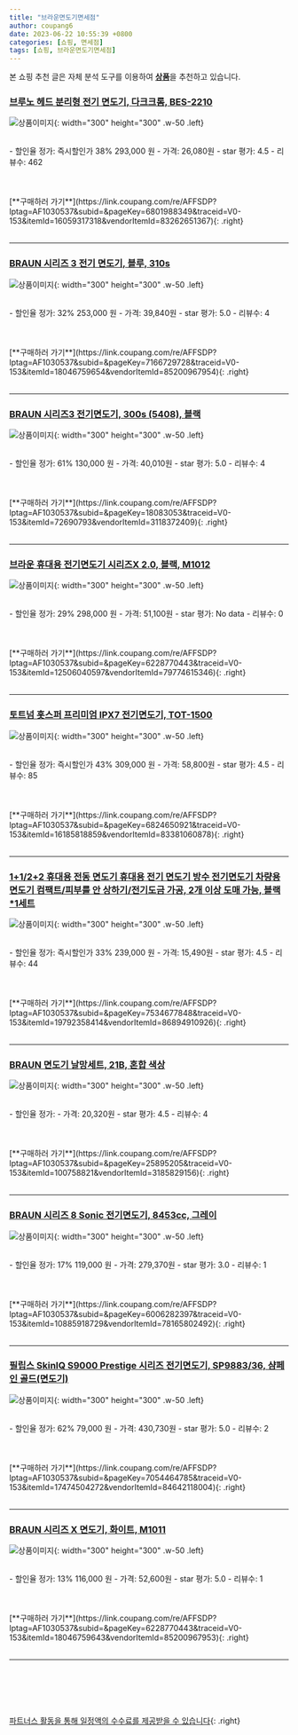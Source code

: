 ```yaml
---
title: "브라운면도기면세점"
author: coupang6
date: 2023-06-22 10:55:39 +0800
categories: [쇼핑, 면세점]
tags: [쇼핑, 브라운면도기면세점]
---
```


본 쇼핑 추천 글은 자체 분석 도구를 이용하여 [**상품**](https://link.coupang.com/a/bao1ui)을 추천하고 있습니다.

### [브루노 헤드 분리형 전기 면도기, 다크크롬, BES-2210](https://link.coupang.com/re/AFFSDP?lptag=AF1030537&subid=&pageKey=6801988349&traceid=V0-153&itemId=16059317318&vendorItemId=83262651367)

![상품이미지](https://thumbnail6.coupangcdn.com/thumbnails/remote/230x230ex/image/retail/images/729454138518059-dcc88a8b-4108-4bcb-9111-48603c4bf7e1.jpg){: width="300" height="300" .w-50 .left}


<br>
- 할인율 정가: 즉시할인가 38%  293,000   원
- 가격: 26,080원
- star 평가: 4.5
- 리뷰수: 462
<br>
<br>
<br>
<br>
[**구매하러 가기**](https://link.coupang.com/re/AFFSDP?lptag=AF1030537&subid=&pageKey=6801988349&traceid=V0-153&itemId=16059317318&vendorItemId=83262651367){: .right}
<br>
<br>

---

### [BRAUN 시리즈 3 전기 면도기, 블루, 310s](https://link.coupang.com/re/AFFSDP?lptag=AF1030537&subid=&pageKey=7166729728&traceid=V0-153&itemId=18046759654&vendorItemId=85200967954)

![상품이미지](https://thumbnail8.coupangcdn.com/thumbnails/remote/230x230ex/image/retail/images/2023/02/28/15/2/2583f307-cbe5-4bfe-a675-7214c2d9b1b8.jpg){: width="300" height="300" .w-50 .left}


<br>
- 할인율 정가: 32%  253,000   원
- 가격: 39,840원
- star 평가: 5.0
- 리뷰수: 4
<br>
<br>
<br>
<br>
[**구매하러 가기**](https://link.coupang.com/re/AFFSDP?lptag=AF1030537&subid=&pageKey=7166729728&traceid=V0-153&itemId=18046759654&vendorItemId=85200967954){: .right}
<br>
<br>

---

### [BRAUN 시리즈3 전기면도기, 300s (5408), 블랙](https://link.coupang.com/re/AFFSDP?lptag=AF1030537&subid=&pageKey=18083053&traceid=V0-153&itemId=72690793&vendorItemId=3118372409)

![상품이미지](https://thumbnail9.coupangcdn.com/thumbnails/remote/230x230ex/image/retail/images/8666794972171864-bc6cbca2-df58-4285-bb57-bb59198bc3e3.jpg){: width="300" height="300" .w-50 .left}


<br>
- 할인율 정가: 61%  130,000   원
- 가격: 40,010원
- star 평가: 5.0
- 리뷰수: 4
<br>
<br>
<br>
<br>
[**구매하러 가기**](https://link.coupang.com/re/AFFSDP?lptag=AF1030537&subid=&pageKey=18083053&traceid=V0-153&itemId=72690793&vendorItemId=3118372409){: .right}
<br>
<br>

---

### [브라운 휴대용 전기면도기 시리즈X 2.0, 블랙, M1012](https://link.coupang.com/re/AFFSDP?lptag=AF1030537&subid=&pageKey=6228770443&traceid=V0-153&itemId=12506040597&vendorItemId=79774615346)

![상품이미지](https://thumbnail10.coupangcdn.com/thumbnails/remote/230x230ex/image/rs_quotation_api/celcig34/922b4567cf4d421c84cb6bda57127bbc.jpg){: width="300" height="300" .w-50 .left}


<br>
- 할인율 정가: 29%  298,000   원
- 가격: 51,100원
- star 평가: No data
- 리뷰수: 0
<br>
<br>
<br>
<br>
[**구매하러 가기**](https://link.coupang.com/re/AFFSDP?lptag=AF1030537&subid=&pageKey=6228770443&traceid=V0-153&itemId=12506040597&vendorItemId=79774615346){: .right}
<br>
<br>

---

### [토트넘 홋스퍼 프리미엄 IPX7 전기면도기, TOT-1500](https://link.coupang.com/re/AFFSDP?lptag=AF1030537&subid=&pageKey=6824650921&traceid=V0-153&itemId=16185818859&vendorItemId=83381060878)

![상품이미지](https://thumbnail9.coupangcdn.com/thumbnails/remote/230x230ex/image/vendor_inventory/033b/b3149d3443d7cc4b0f97d62ebe6392b23aed64c8acbcfc5369a7132654bb.jpg){: width="300" height="300" .w-50 .left}


<br>
- 할인율 정가: 즉시할인가 43%  309,000   원
- 가격: 58,800원
- star 평가: 4.5
- 리뷰수: 85
<br>
<br>
<br>
<br>
[**구매하러 가기**](https://link.coupang.com/re/AFFSDP?lptag=AF1030537&subid=&pageKey=6824650921&traceid=V0-153&itemId=16185818859&vendorItemId=83381060878){: .right}
<br>
<br>

---

### [1+1/2+2 휴대용 전동 면도기 휴대용 전기 면도기 방수 전기면도기 차량용면도기 컴팩트/피부를 안 상하기/전기도금 가공, 2개 이상 도매 가능, 블랙*1세트](https://link.coupang.com/re/AFFSDP?lptag=AF1030537&subid=&pageKey=7534677848&traceid=V0-153&itemId=19792358414&vendorItemId=86894910926)

![상품이미지](https://thumbnail9.coupangcdn.com/thumbnails/remote/230x230ex/image/vendor_inventory/cad8/d0c65479c9611d67b37da01c25feb0bbaf70e0c14130c5d387ddef5dbc9b.png){: width="300" height="300" .w-50 .left}


<br>
- 할인율 정가: 즉시할인가 33%  239,000   원
- 가격: 15,490원
- star 평가: 4.5
- 리뷰수: 44
<br>
<br>
<br>
<br>
[**구매하러 가기**](https://link.coupang.com/re/AFFSDP?lptag=AF1030537&subid=&pageKey=7534677848&traceid=V0-153&itemId=19792358414&vendorItemId=86894910926){: .right}
<br>
<br>

---

### [BRAUN 면도기 날망세트, 21B, 혼합 색상](https://link.coupang.com/re/AFFSDP?lptag=AF1030537&subid=&pageKey=25895205&traceid=V0-153&itemId=100758821&vendorItemId=3185829156)

![상품이미지](https://thumbnail6.coupangcdn.com/thumbnails/remote/230x230ex/image/retail/images/19162493167395-382d38ee-25b8-467e-ab91-cb47440e1d97.png){: width="300" height="300" .w-50 .left}


<br>
- 할인율 정가: 
- 가격: 20,320원
- star 평가: 4.5
- 리뷰수: 4
<br>
<br>
<br>
<br>
[**구매하러 가기**](https://link.coupang.com/re/AFFSDP?lptag=AF1030537&subid=&pageKey=25895205&traceid=V0-153&itemId=100758821&vendorItemId=3185829156){: .right}
<br>
<br>

---

### [BRAUN 시리즈 8 Sonic 전기면도기, 8453cc, 그레이](https://link.coupang.com/re/AFFSDP?lptag=AF1030537&subid=&pageKey=6006282397&traceid=V0-153&itemId=10885918729&vendorItemId=78165802492)

![상품이미지](https://thumbnail7.coupangcdn.com/thumbnails/remote/230x230ex/image/retail/images/1947133167293599-a76046e4-1bf4-488e-bad7-e39504c6b727.jpg){: width="300" height="300" .w-50 .left}


<br>
- 할인율 정가: 17%  119,000   원
- 가격: 279,370원
- star 평가: 3.0
- 리뷰수: 1
<br>
<br>
<br>
<br>
[**구매하러 가기**](https://link.coupang.com/re/AFFSDP?lptag=AF1030537&subid=&pageKey=6006282397&traceid=V0-153&itemId=10885918729&vendorItemId=78165802492){: .right}
<br>
<br>

---

### [필립스 SkinIQ S9000 Prestige 시리즈 전기면도기, SP9883/36, 샴페인 골드(면도기)](https://link.coupang.com/re/AFFSDP?lptag=AF1030537&subid=&pageKey=7054464785&traceid=V0-153&itemId=17474504272&vendorItemId=84642118004)

![상품이미지](https://thumbnail10.coupangcdn.com/thumbnails/remote/230x230ex/image/retail/images/2366883932326346-d481121b-7e4b-4891-b5d9-c0ff68c94f27.jpg){: width="300" height="300" .w-50 .left}


<br>
- 할인율 정가: 62%  79,000   원
- 가격: 430,730원
- star 평가: 5.0
- 리뷰수: 2
<br>
<br>
<br>
<br>
[**구매하러 가기**](https://link.coupang.com/re/AFFSDP?lptag=AF1030537&subid=&pageKey=7054464785&traceid=V0-153&itemId=17474504272&vendorItemId=84642118004){: .right}
<br>
<br>

---

### [BRAUN 시리즈 X 면도기, 화이트, M1011](https://link.coupang.com/re/AFFSDP?lptag=AF1030537&subid=&pageKey=6228770443&traceid=V0-153&itemId=18046759643&vendorItemId=85200967953)

![상품이미지](https://thumbnail10.coupangcdn.com/thumbnails/remote/230x230ex/image/retail/images/2023/02/28/15/7/37f4a052-8861-40c9-87a4-ded1ae3be970.jpg){: width="300" height="300" .w-50 .left}


<br>
- 할인율 정가: 13%  116,000   원
- 가격: 52,600원
- star 평가: 5.0
- 리뷰수: 1
<br>
<br>
<br>
<br>
[**구매하러 가기**](https://link.coupang.com/re/AFFSDP?lptag=AF1030537&subid=&pageKey=6228770443&traceid=V0-153&itemId=18046759643&vendorItemId=85200967953){: .right}
<br>
<br>

---
<br><br><br><br><br> [파트너스 활동을 통해 일정액의 수수료를 제공받을 수 있습니다](https://link.coupang.com/a/bao1ui){: .right}